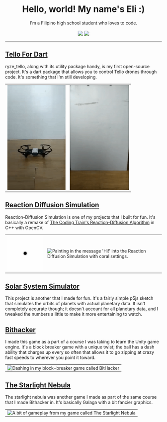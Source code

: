<h1 align="center">
   Hello, world! My name's Eli :)
</h1>

<p align="center">
  I'm a Filipino high school student who loves to code. <br><br>
  <a href="https://open.spotify.com/playlist/2G9ssGShOtW51r0uAiIQ6n"><img src="https://img.shields.io/badge/spotify-%231ED760.svg?&style=for-the-badge&logo=spotify&logoColor=white" /></a>
  <a href="https://steamcommunity.com/id/eliaxelang007"><img src="https://img.shields.io/badge/Steam-%23000000.svg?&style=for-the-badge&logo=steam&logoColor=white" /></a>
</p>

</p>

<hr>

## [Tello For Dart](https://github.com/eliaxelang007/Tello-Dart)

ryze_tello, along with its utility package handy, is my first open-source project. It's a dart package that allows you to control Tello drones through code. It's something that I'm still developing.

<table>
  <tr>
    <td><img src="static/tello_takeoff.gif" alt="A Tello drone taking off"/></td>
    <td><img src="static/tello_flip.gif" alt="A Tello drone doing a flip"/></td>
  </tr>
</table>

## [Reaction Diffusion Simulation](https://gist.github.com/eliaxelang007/56605b6d0338d77d79dca658efe55b38)

Reaction-Diffusion Simulation is one of my projects that I built for fun. It's basically a remake of [The Coding Train's Reaction-Diffusion Algorithm](https://www.youtube.com/watch?v=BV9ny785UNc) in C++ with OpenCV.

<table>
  <tr>
    <td><img src="static/corals.gif" alt="Reaction Diffusion Simulation with coral settings"/></td>
    <td><img src="static/hi_corals.gif" alt="Painting in the message 'Hi!' into the Reaction Diffusion Simulation with coral settings."/></td>
  </tr>
</table>

## [Solar System Simulator](https://editor.p5js.org/eliaxelang007/sketches/b3U4nW7fS)

This project is another that I made for fun. It's a fairly simple p5js sketch that simulates the orbits of planets with actual planetary data. It isn't completely accurate though; it doesn't account for all planetary data, and I tweaked the numbers a little to make it more entertaining to watch.

## [Bithacker](https://sharemygame.com/@eliaxelang007/bithacker)

I made this game as a part of a course I was taking to learn the Unity game engine. It's a block breaker game with a unique twist; the ball has a dash ability that charges up every so often that allows it to go zipping at crazy fast speeds to wherever you point it toward.

<table>
  <tr>
    <td><img src="static/bithacker_dash.gif" alt="Dashing in my block-breaker game called BitHacker"/></td>
  </tr>
</table>

## [The Starlight Nebula](https://sharemygame.com/@eliaxelang007/the-starlight-nebula)

The starlight nebula was another game I made as part of the same course that I made Bithacker in. It's basically Galaga with a bit fancier graphics.

<table>
  <tr>
    <td><img src="static/starlight_nebula.gif" alt="A bit of gameplay from my game called The Starlight Nebula" height="600px"/></td>
  </tr>
</table>
